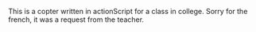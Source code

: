 This is a copter written in actionScript for a class in college. Sorry for the french, it was a request from the teacher.
